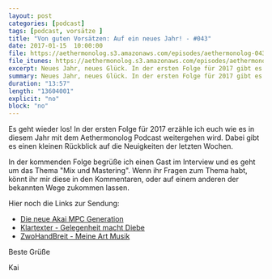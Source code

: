 ```yaml
---
layout: post
categories: [podcast]
tags: [podcast, vorsätze ]
title: "Von guten Vorsätzen: Auf ein neues Jahr! - #043"
date: 2017-01-15  10:00:00
file: https://aethermonolog.s3.amazonaws.com/episodes/aethermonolog-043.mp3
file_itunes: https://aethermonolog.s3.amazonaws.com/episodes/aethermonolog-043.m4a
excerpt: Neues Jahr, neues Glück. In der ersten Folge für 2017 gibt es eine Vorschau auf das was euch in diesem Jahr erwartet.
summary: Neues Jahr, neues Glück. In der ersten Folge für 2017 gibt es eine Vorschau auf das was euch in diesem Jahr erwartet. Die erwähnten Links sind, <a href="http://akaipro.com/mpc/">Die neue Akai MPC Generation</a>, <a href="https://soundcloud.com/klartexter/gelegenheit-macht-diebe">Klartexter - Gelegenheit macht Diebe</a> und <a href="https://soundcloud.com/zwohandbreit/meine-art-musik">ZwoHandBreit - Meine Art Musik</a>. Mehr Infos findet ihr wie immer auf <a href="https://aethermonolog.de/podcast/episode-043.html">aethermonolog.de</a>.
duration: "13:57"
length: "13604001"
explicit: "no"
block: "no"
---
```


Es geht wieder los! In der ersten Folge für 2017 erzähle ich euch wie es in diesem Jahr mit dem Aethermonolog Podcast weitergehen wird. Dabei gibt es einen kleinen Rückblick auf die Neuigkeiten der letzten Wochen.

In der kommenden Folge begrüße ich einen Gast im Interview und es geht um das Thema "Mix und Mastering". Wenn ihr Fragen zum Thema habt, könnt ihr mir diese in den Kommentaren, oder auf einem anderen der bekannten Wege zukommen lassen.

Hier noch die Links zur Sendung:

* [Die neue Akai MPC Generation](http://akaipro.com/mpc/)
* [Klartexter - Gelegenheit macht Diebe](https://soundcloud.com/klartexter/gelegenheit-macht-diebe)
* [ZwoHandBreit - Meine Art Musik](https://soundcloud.com/zwohandbreit/meine-art-musik)




Beste Grüße

Kai
